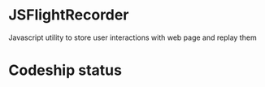 # JSFlightRecorder
Javascript utility to store user interactions with web page and replay them

# Codeship status
[status]: https://codeship.com/projects/56dc64a0-6a0d-0133-3e69-6e257542035e/status?branch=master
